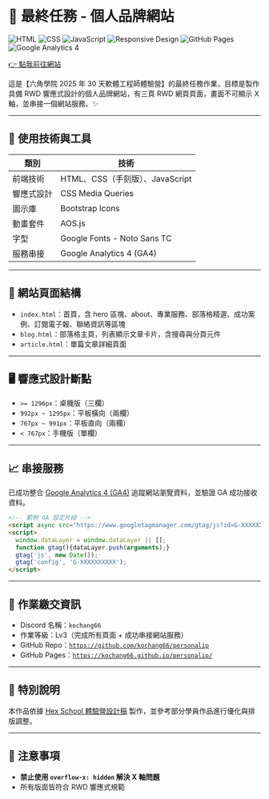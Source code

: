 # 🎯 最終任務 - 個人品牌網站

![HTML](https://img.shields.io/badge/HTML5-E34F26?style=for-the-badge&logo=html5&logoColor=white)
![CSS](https://img.shields.io/badge/CSS3-1572B6?style=for-the-badge&logo=css3&logoColor=white)
![JavaScript](https://img.shields.io/badge/JavaScript-F7DF1E?style=for-the-badge&logo=javascript&logoColor=black)
![Responsive Design](https://img.shields.io/badge/Responsive-Design-blue?style=for-the-badge)
![GitHub Pages](https://img.shields.io/badge/Deployed-GitHub_Pages-green?style=for-the-badge&logo=github)
![Google Analytics 4](https://img.shields.io/badge/Google-Analytics_4-ff6f00?style=for-the-badge&logo=googleanalytics&logoColor=white)

[👉 點我前往網站](https://kochang66.github.io/personalip/)

這是【六角學院 2025 年 30 天軟體工程師體驗營】的最終任務作業，目標是製作具備 RWD 響應式設計的個人品牌網站，有三頁 RWD 網頁頁面，畫面不可顯示 X 軸，並串接一個網站服務。✨

---

## 🔧 使用技術與工具

| 類別 | 技術 |
|------|------|
| 前端技術 | HTML、CSS（手刻版）、JavaScript |
| 響應式設計 | CSS Media Queries |
| 圖示庫 | Bootstrap Icons |
| 動畫套件 | AOS.js |
| 字型 | Google Fonts - Noto Sans TC |
| 服務串接 | Google Analytics 4 (GA4) |

---

## 🧱 網站頁面結構

- `index.html`：首頁，含 hero 區塊、about、專業服務、部落格精選、成功案例、訂閱電子報、聯絡資訊等區塊
- `blog.html`：部落格主頁，列表顯示文章卡片，含搜尋與分頁元件
- `article.html`：單篇文章詳細頁面

---

## 🖥️ 響應式設計斷點

- `>= 1296px`：桌機版（三欄）
- `992px ~ 1295px`：平板橫向（兩欄）
- `767px ~ 991px`：平板直向（兩欄）
- `< 767px`：手機版（單欄）

---

## 📈 串接服務

已成功整合 [Google Analytics 4 (GA4)](https://analytics.google.com/) 追蹤網站瀏覽資料，並驗證 GA 成功接收資料。

```html
<!-- 範例 GA 設定片段 -->
<script async src="https://www.googletagmanager.com/gtag/js?id=G-XXXXXXXXXX"></script>
<script>
  window.dataLayer = window.dataLayer || [];
  function gtag(){dataLayer.push(arguments);}
  gtag('js', new Date());
  gtag('config', 'G-XXXXXXXXXX');
</script>
```

---

## 📝 作業繳交資訊

- Discord 名稱：`kochang66`
- 作業等級：Lv3（完成所有頁面 + 成功串接網站服務）
- GitHub Repo：[`https://github.com/kochang66/personalip`](https://github.com/kochang66/personalip)
- GitHub Pages：[`https://kochang66.github.io/personalip/`](https://kochang66.github.io/personalip/)

---

## 🙏 特別說明

本作品依據 [Hex School 體驗營設計稿](https://www.figma.com/design/bBHUp0TeM0yjAlkjtyxQJI/2025ver.-%E9%AB%94%E9%A9%97%E7%87%9F%E5%AD%B8%E7%94%9F%E8%A8%AD%E8%A8%88%E7%A8%BF?node-id=236-1109) 製作，並參考部分學員作品進行優化與排版調整。

---

## 📌 注意事項

- **禁止使用 `overflow-x: hidden` 解決 X 軸問題**
- 所有版面皆符合 RWD 響應式規範
